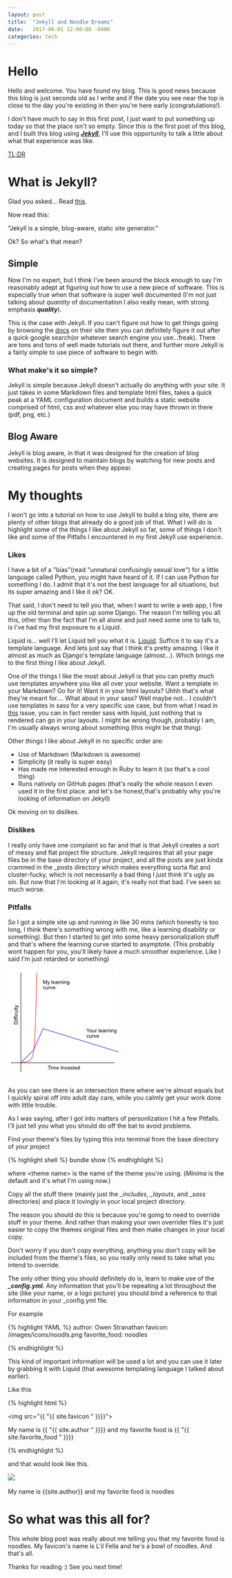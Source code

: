 ```yaml
---
layout: post
title:  "Jekyll and Noodle Dreams"
date:   2017-06-01 12:00:00 -0400
categories: tech
---
```

# Hello
Hello and welcome. You have found my blog. This is good news
because this blog is just seconds old as I write and if the date you see near the top
is close to the day you're existing in then you're here early (congratulations!).

I don't have much to say in this first post, I just want to put something up today
so that the place isn't so empty. Since this is the first post of this blog,
and I built this blog using [***Jekyll***](https://jekyllrb.com),
I'll use this opportunity to talk a little
about what that experience was like.

[TL;DR](#so-what-was-this-all-for)

# What is Jekyll?

Glad you asked... Read [this](https://jekyllrb.com/docs/home/).

Now read this:

"Jekyll is a simple, blog-aware, static site generator."

Ok? So what's that mean?

## Simple

Now I'm no expert, but I think I've been around the block enough to say I'm reasonably
adept at figuring out how to use a new piece of software. This is especially true
when that software is super well documented (I'm not just talking about *quantity* of documentation
I also really mean, with strong emphasis ***quality***).

This is the case with Jekyll. If you can't figure out how to get things going by browsing
the [docs](https://jekyllrb.com/docs/quickstart/) on their site then you can definitely figure
it out after a quick google search(or whatever search engine you use...freak).
There are tons and tons of well made tutorials out there, and further more Jekyll is
a fairly simple to use piece of software to begin with.

### What make's it so simple?

Jekyll is simple because Jekyll doesn't actually do anything with your site. It just takes
in some Markdown files and template html files, takes a quick peak at a YAML
configuration document and builds a static website comprised of html, css and whatever else
you may have thrown in there (pdf, png, etc.)

## Blog Aware

Jekyll is blog aware, in that it was designed for the creation of blog websites.
It is designed to maintain blogs by watching for new posts and creating pages for
posts when they appear.

# My thoughts

I won't go into a tutorial on how to use Jekyll to build a blog site, there are plenty
of other blogs that already do a good job of that. What I will do is highlight some
of the things I like about Jekyll so far, some of things I don't like and some of the
Pitfalls I encountered in my first Jekyll use experience.


### Likes

I have a bit of a "bias"(read "unnatural confusingly sexual love") for a little
language called Python, you might have heard of it. If I can use Python for something
I do. I admit that it's not the best language for all situations, but its super amazing
and I like it ok? OK.

That said, I don't need to tell you that, when I want to write a web app, I fire up
the old terminal and spin up some Django. The reason I'm telling you all this, other
than the fact that I'm all alone and just need some one to talk to, is I've had
my first exposure to a Liquid.

Liquid is... well I'll let Liquid tell you what it is.
[Liquid](https://shopify.github.io/liquid/). Suffice it to say it's a template language.
And lets just say that I think it's pretty amazing. I like it almost as much as Django's
template language (almost...). Which brings me to the first thing I like about Jekyll.

One of the things I like the most about Jekyll is that you can pretty much use
templates anywhere you like all over your website. Want a template in your Markdown?
Go for it! Want it in your html layouts? Uhhh that's what they're meant for....
What about in your sass? Well maybe not... I couldn't use templates in sass for a very specific
use case, but from what I read in [this](https://github.com/jekyll/jekyll/issues/2573) issue,
you can in fact render sass with liquid, just nothing that is rendered can go in your layouts.
I might be wrong though, probably I am, I'm usually always wrong about something (this
might be that thing).

Other things I like about Jekyll in no specific order are:

* Use of Markdown (Markdown is awesome)
* Simplicity (it really is super easy)
* Has made me interested enough in Ruby to learn it (so that's a cool thing)
* Runs natively on GitHub pages (that's really the whole reason I even used it
in the first place. and let's be honest,that's probably why you're looking of
information on Jekyll)

Ok moving on to dislikes.

### Dislikes

I really only have one complaint so far and that is that Jekyll creates a sort
of messy and flat project file structure. Jekyll requires that all your page files
be in the base directory of your project, and all the posts are just kinda crammed
in the _posts directory which makes everything sorta flat and cluster-fucky,
which is not necessarily a bad thing I just think it's ugly as sin. But now that
I'm looking at it again, it's really not that bad. I've seen so much worse.

### Pitfalls

So I got a simple site up and running in like 30 mins (which honestly is too long,
I think there's something wrong with me, like a learning disability or something).
But then I started to get into some heavy personalization stuff and that's where
the learning curve started to asymptote. (This probably wont happen for you, you'll
likely have a much smoother experience. Like I said I'm just retarded or something)

![Learing curves](/images/2017/06/01/learning_curves.png)

As you can see there is an intersection there where we're almost equals but I quickly
spiral off into adult day care, while you calmly get your work done with little trouble.

As I was saying, after I got into matters of personlization I hit a few Pitfalls.
I'll just tell you what you should do off the bat to avoid problems.

Find your theme's files by typing this into terminal from the base directory of your project

{% highlight shell %}
bundle show <theme name>
{% endhighlight %}

where \<theme name\> is the name of the theme you're using. (*Minima* is the default
and it's what I'm using now.)

Copy all the stuff there (mainly just the *_includes*, *_layouts*, and *_sass* directories) and
place it lovingly in your local project directory.

The reason you should do this is because you're going to need to override stuff in your theme.
And rather than making your own overrider files it's just easier to copy the themes
original files and then make changes in your local copy.

Don't worry if you don't copy everything, anything you don't copy will be included from the
theme's files, so you really only need to take what you intend to override.

The only other thing you should definitely do is, learn to make use of the ***_config.yml***.
Any information that you'll be repeating a lot throughout the site (like your name, or a logo picture)
you should bind a reference to that information in your _config.yml file.

For example

{% highlight YAML %}
author: Owen Stranathan
favicon: /images/icons/noodls.png
favorite_food: noodles

{% endhighlight %}

This kind of important information will be used a lot and you can use it later by
grabbing it with Liquid (that awesome templating language I talked about earlier).

Like this

{% highlight html %}

<img src="{{ "{{ site.favicon " }}}}">
<p>My name is {{ "{{ site.author " }}}} and my favorite food is {{ "{{ site.favorite_food " }}}} </p>

{% endhighlight %}

and that would look like this.

<img src="{{site.favicon32}}">
<p>My name is {{site.author}} and my favorite food is noodles</p>

# So what was this all for?

This whole blog post was really about me telling you that my favorite food is noodles.
My favicon's name is L'il Fella and he's a bowl of noodles. And that's all.

Thanks for reading :) See you next time!
